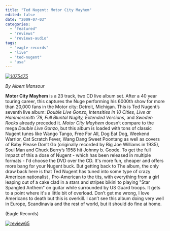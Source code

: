 ```yaml
---
title: "Ted Nugent: Motor City Mayhem"
edited: false
date: "2009-07-03"
categories:
  - "featured"
  - "reviews"
  - "reviews-audio"
tags:
  - "eagle-records"
  - "live"
  - "ted-nugent"
  - "usa"
---
```


_[![1075475](http://www.hellbound.ca/wp-content/uploads/2009/07/10754752-300x300.jpg "1075475")](http://www.hellbound.ca/wp-content/uploads/2009/07/10754752.jpg)_

_By Albert Mansour_

**Motor City Mayhem** is a 23 track, two CD live album set. After a 40 year touring career, this captures the Nuge performing his 6000th show for more than 20,000 fans in the Motor city: Detroit, Michigan. This is Ted Nugent’s seventh live album: _Double Live Gonzo, Intensities in 10 Cities, Live at Hammersmith ’79, Full Bluntal Nugity, Extended Versions,_ and _Sweden Rocks_ already preceded it. _Motor City Mayhem_ doesn’t compare to the mega _Double Live Gonzo_, but this album is loaded with tons of classic Nugent tunes like Wango Tango, Free For All, Dog Eat Dog, Weekend Warrior, Cat Scratch Fever, Wang Dang Sweet Poontang as well as covers of Baby Please Don’t Go (originally recorded by Big Joe Williams in 1935), Soul Man and Chuck Berry’s 1958 hit Johnny b. Goode. To get the full impact of this a dose of Nugent - which has been released in multiple formats - I'd choose the DVD over the CD. It's more fun, cheaper and offers more bang for your Nugent buck. But getting back to The album, the only draw back here is that Ted Nugent has tuned into some type of crazy American nationalist , Pro-American to the tits, with everything from a girl leaping out of a cake clad in a stars and stripes bikini to playing "Star Spangled Anthem" on guitar while surrounded by US Guard troops. It gets to a point where it's a little bit of overload. Don’t get me wrong, I love Americans to death but this is overkill. I can’t see this album doing very well in Europe, Scandinavia and the rest of world, but it should do fine at home.

(Eagle Records)

[![review65](http://www.hellbound.ca/wp-content/uploads/2009/07/review651.png "review65")](http://www.hellbound.ca/wp-content/uploads/2009/07/review651.png)
